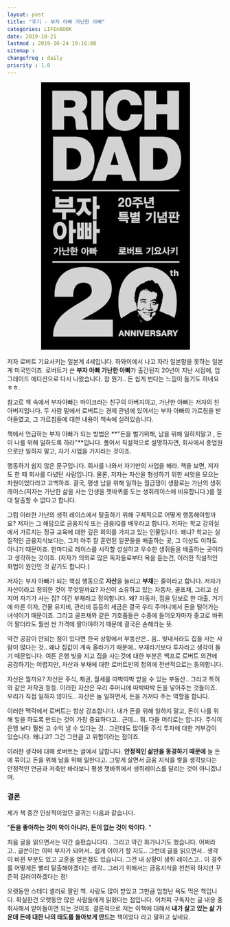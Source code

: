 ```yaml
---
layout: post
title: "후기 - 부자 아빠 가난한 아빠"
categories: LIFEnBOOK
date: 2019-10-21
lastmod : 2019-10-24 19:16:00
sitemap :
changefreq : daily
priority : 1.0
---
```




<center><img src="/assets/img/richdad.jpg"></center>



저자 로버트 기요사키는 일본계 4세입니다. 하와이에서 나고 자라 일본말을 못하는 일본계 미국인이죠. 로버트가 쓴 **부자 아빠 가난한 아빠**가 출간된지 20년이 지난 시점에, 업그레이드 에디션으로 다시 나왔습니다. 참 뭔가.. 돈 쉽게 번다는 느낌이 들기도 하네요 ㅎㅎ.

참고로 책 속에서 부자아빠는 마이크라는 친구의 아버지이고, 가난한 아빠는 저자의 친아버지입니다. 두 사람 밑에서 로버트는 경제 관념에 있어서는 부자 아빠의 가르침을 받아들였고, 그 가르침들에 대한 내용이 책속에 실려있습니다. 

책에서 언급하는 부자 아빠가 되는 방법은 **"돈을 벌기위해, 남을 위해 일하지말고 , 돈이 나를 위해 일하도록 하라"**입니다. 풀어서 직설적으로 설명하자면, 회사에서 종업원으로만 일하지 말고, 자기 사업을 가지라는 것이죠.

 행동하기 쉽지 않은 문구입니다. 회사를 나와서 자기만의 사업을 해라. 책을 보면, 저자도 한 때 회사를 다녔던 사람입니다. 물론, 저자는 자산을 형성하기 위한 씨앗을 모으는 차원이었다라고 고백하죠. 결국, 평생 남을 위해 일하는 월급쟁이 생활로는 가난의 생쥐 레이스(저자는 가난한 삶을 사는 인생을 챗바퀴를 도는 생쥐레이스에 비유합니다.)를 절대 탈출할 수 없다고 합니다. 

 그럼 이러한 가난의 생쥐 레이스에서 탈출하기 위해 구체적으로 어떻게 행동해야할까요? 저자는 그 해답으로 금융지식 또는 금융IQ를 배우라고 합니다. 저자는 학교 강의실에서 가르치는 정규 교육에 대한 깊은 회의를 가지고 있는 인물입니다. 왜냐? 학교는 실질적인 금융지식보다는, 그저 아주 잘 훈련된 일꾼들을 배출하는 곳, 그 이상도 이하도 아니기 때문이죠. 한마디로 레이스를 시작할 성실하고 우수한 생쥐들을 배출하는 곳이라고 생각하는 것이죠. (저자가 의외로 많은 독자들로부터 욕을 듣는건, 이러한 직설적인 화법이 원인인 것 같기도 합니다.)



저자는 부자 아빠가 되는 핵심 행동으로 **자산**을 늘리고 **부채**는 줄이라고 합니다. 저자가 자산이라고 정의한 것이 무엇일까요? 자신이 소유하고 있는 자동차, 골프채, 그리고 심지어 자기가 사는 집? 이건 부채라고 정의합니다. 왜? 자동차, 집을 담보로 한 대출, 거기에 따른 이자, 건물 유지비, 관리비 등등의 세금은 결국 우리 주머니에서 돈을 털어가는 녀석이기 때문이죠. 그리고 골프채와 같은 기호품들은 수중에 들어오자마자 중고로 바뀌어 팔더라도 훨씬 싼 가격에 팔아야하기 때문에 결국은 손해라는 뜻. 



약간 공감이 안되는 점이 있다면 한국 상황에서 부동산은.. 음.. 빚내서라도 집을 사는 사람이 많다는 것.. 왜냐 집값이 계속 올라가기 때문에.. 부채라기보다 투자라고 생각이 들기 때문입니다. 여튼 은행 빚을 지고 집을 사는것에 대한 부분은 백프로 로버트 의견에 공감하기는 어렵지만, 자산과 부채에 대한 로버트만의 정의에 전반적으로는 동의합니다. 



자산은 뭘까요? 자산은 주식, 채권, 월세를 따박따박 받을 수 있는 부동산.. 그리고 특허와 같은 저작권 등등. 이러한 자산은 우리 주머니에 따박따박 돈을 넣어주는 것들이죠. 우리가 직접 일하지 않아도.. 자산은 늘 일하면서, 돈을 가져다 주는 역할을 합니다. 

이러한 맥락에서 로버트는 항상 강조합니다. 내가 돈을 위해 일하지 말고, 돈이 나를 위해 일을 하도록 만드는 것이 가장 중요하다고.. 근데... 뭐. 다들 머리로는 압니다. 주식이 은행 보다 훨씬 고 수익 낼 수 있다는 것.. 그런데도 많이들 주식 투자에 대한 거부감이 있습니다. 왜냐고? 그건 그만큼 고 위험이라는 점이죠.



이러한 생각에 대해 로버트는 글에서 답합니다. **안정적인 삶만을 동경하기 때문에** 늘 돈에 묶이고 돈을 위해 남을 위해 일한다고. 그렇게 살면서 금융 지식을 쌓을 생각보다는 안정적인 연금과 저축만 바라보니 평생 챗바퀴에서 생쥐레이스를 달리는 것이 아니겠냐며. 



### 결론

제가 책 중간 인상적이었던 글귀는 다음과 같습니다. 

"**돈을 좋아하는 것이 악이 아니라, 돈이 없는 것이 악이다.** "

처음 글을 읽으면서는 약간 슬펐습니다다.. 그리고 약간 화가나기도 했습니다. 어쩌라고.. 글쓴이는 이미 부자가 되어서.. 쉽게 이야기 할 지도.. 그런데 글을 읽으면서.. 생각이 바뀐 부분도 있고 교훈을 얻은점도 있습니다. 그건 내 상황이 생쥐 레이스고.. 이 경주를 어떻게든 빨리 탈출해야겠다는 생각.. 그러기 위해서는 금융지식을 천천히 하지만 꾸준히 길러야하겠다는 점!

오랫동안 스테디 셀러로 팔린 책. 사랑도 많이 받았고 그만큼 엄청난 욕도 먹은 책입니다. 확실한건 오랫동안 많은 사람들에게 읽혔다는 점입니다. 어차피 구독자는 글 내용 중 취사해서 받아들이면 되는 것이죠. 결론적으로 저는 이책에 대해서 **내가 살고 있는 삶 가운데 돈에 대한 나의 태도를 돌아보게 만드는** 책이었다 라고 말하고 싶네요.



